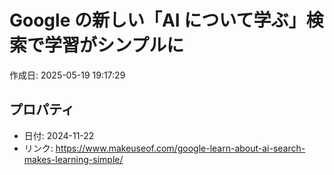 # Google の新しい「AI について学ぶ」検索で学習がシンプルに

作成日: 2025-05-19 19:17:29

## プロパティ

- 日付: 2024-11-22
- リンク: https://www.makeuseof.com/google-learn-about-ai-search-makes-learning-simple/

